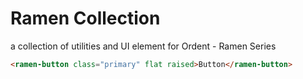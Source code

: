 # Ramen Collection
a collection of utilities and UI element for Ordent - Ramen Series

<!--
```
<custom-element-demo>
  <template>
    <link rel="import" href="./dist/ramen-button.html">
    <next-code-block></next-code-block>
  </template>
</custom-element-demo>
```
-->
```html
<ramen-button class="primary" flat raised>Button</ramen-button>
```